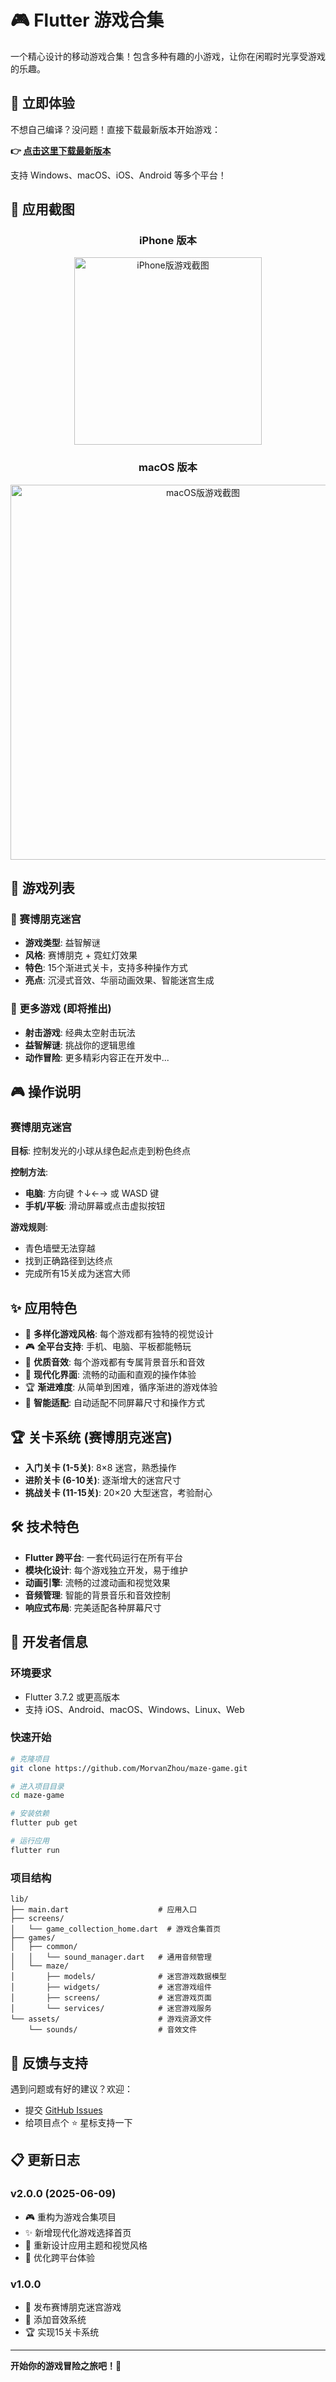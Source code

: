 # 🎮 Flutter 游戏合集

一个精心设计的移动游戏合集！包含多种有趣的小游戏，让你在闲暇时光享受游戏的乐趣。

## 🌟 立即体验

不想自己编译？没问题！直接下载最新版本开始游戏：

**👉 [点击这里下载最新版本](https://github.com/MorvanZhou/maze-game/releases)**

支持 Windows、macOS、iOS、Android 等多个平台！

## 📱 应用截图

<div align="center">

### iPhone 版本
<img src="./demo/iphone.png" alt="iPhone版游戏截图" width="300"/>

### macOS 版本  
<img src="./demo/macos.png" alt="macOS版游戏截图" width="600"/>

</div>

## 🎯 游戏列表

### 🌟 赛博朋克迷宫
- **游戏类型**: 益智解谜
- **风格**: 赛博朋克 + 霓虹灯效果
- **特色**: 15个渐进式关卡，支持多种操作方式
- **亮点**: 沉浸式音效、华丽动画效果、智能迷宫生成

### 🎯 更多游戏 (即将推出)
- **射击游戏**: 经典太空射击玩法
- **益智解谜**: 挑战你的逻辑思维
- **动作冒险**: 更多精彩内容正在开发中...

## 🎮 操作说明

### 赛博朋克迷宫
**目标**: 控制发光的小球从绿色起点走到粉色终点

**控制方法**:
- **电脑**: 方向键 ↑↓←→ 或 WASD 键
- **手机/平板**: 滑动屏幕或点击虚拟按钮

**游戏规则**:
- 青色墙壁无法穿越
- 找到正确路径到达终点
- 完成所有15关成为迷宫大师

## ✨ 应用特色

- 🎨 **多样化游戏风格**: 每个游戏都有独特的视觉设计
- 🎮 **全平台支持**: 手机、电脑、平板都能畅玩
- 🎵 **优质音效**: 每个游戏都有专属背景音乐和音效
- 📱 **现代化界面**: 流畅的动画和直观的操作体验
- 🏆 **渐进难度**: 从简单到困难，循序渐进的游戏体验
- 🔧 **智能适配**: 自动适配不同屏幕尺寸和操作方式

## 🏆 关卡系统 (赛博朋克迷宫)

- **入门关卡 (1-5关)**: 8×8 迷宫，熟悉操作
- **进阶关卡 (6-10关)**: 逐渐增大的迷宫尺寸
- **挑战关卡 (11-15关)**: 20×20 大型迷宫，考验耐心

## 🛠️ 技术特色

- **Flutter 跨平台**: 一套代码运行在所有平台
- **模块化设计**: 每个游戏独立开发，易于维护
- **动画引擎**: 流畅的过渡动画和视觉效果
- **音频管理**: 智能的背景音乐和音效控制
- **响应式布局**: 完美适配各种屏幕尺寸

## 🚀 开发者信息

### 环境要求
- Flutter 3.7.2 或更高版本
- 支持 iOS、Android、macOS、Windows、Linux、Web

### 快速开始
```bash
# 克隆项目
git clone https://github.com/MorvanZhou/maze-game.git

# 进入项目目录
cd maze-game

# 安装依赖
flutter pub get

# 运行应用
flutter run
```

### 项目结构
```
lib/
├── main.dart                    # 应用入口
├── screens/
│   └── game_collection_home.dart  # 游戏合集首页
├── games/
│   ├── common/
│   │   └── sound_manager.dart   # 通用音频管理
│   └── maze/
│       ├── models/              # 迷宫游戏数据模型
│       ├── widgets/             # 迷宫游戏组件
│       ├── screens/             # 迷宫游戏页面
│       └── services/            # 迷宫游戏服务
└── assets/                      # 游戏资源文件
    └── sounds/                  # 音效文件
```

## 🤝 反馈与支持

遇到问题或有好的建议？欢迎：
- 提交 [GitHub Issues](https://github.com/MorvanZhou/maze-game/issues)
- 给项目点个 ⭐ 星标支持一下

## 📋 更新日志

### v2.0.0 (2025-06-09)
- 🎮 重构为游戏合集项目
- ✨ 新增现代化游戏选择首页
- 🎨 重新设计应用主题和视觉风格
- 📱 优化跨平台体验

### v1.0.0
- 🌟 发布赛博朋克迷宫游戏
- 🎵 添加音效系统
- 🏆 实现15关卡系统

---

**开始你的游戏冒险之旅吧！🚀**
